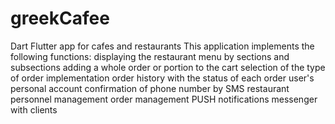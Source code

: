 # greekCafee
Dart Flutter app for cafes and restaurants
This application implements the following functions:
displaying the restaurant menu by sections and subsections
adding a whole order or portion to the cart
selection of the type of order implementation
order history with the status of each order
user's personal account
   confirmation of phone number by SMS
restaurant personnel management
order management
PUSH notifications
messenger with clients
